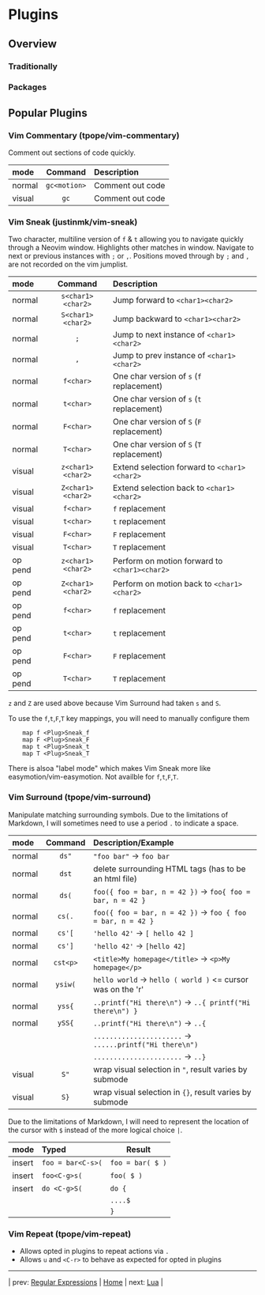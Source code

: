 # Plugins

## Overview

### Traditionally

### Packages

## Popular Plugins

### Vim Commentary (tpope/vim-commentary)

Comment out sections of code quickly.

| mode   | Command      | Description      |
|:------ |:------------:|:---------------- |
| normal | `gc<motion>` | Comment out code |
| visual | `gc`         | Comment out code |

### Vim Sneak (justinmk/vim-sneak)

Two character, multiline version of `f` & `t` allowing
you to navigate quickly through a Neovim window.  Highlights
other matches in window.  Navigate to next or previous
instances with `;` or `,`.  Positions moved through by
`;` and `,` are not recorded on the vim jumplist.

| mode    | Command           | Description                                   |
|:------  |:-----------------:|:--------------------------------------------- |
| normal  | `s<char1><char2>` | Jump forward to `<char1><char2>`              |
| normal  | `S<char1><char2>` | Jump backward to `<char1><char2>`             |
| normal  | `;`               | Jump to next instance of `<char1><char2>`     |
| normal  | `,`               | Jump to prev instance of `<char1><char2>`     |
| normal  | `f<char>`         | One char version of `s` (`f` replacement)     |
| normal  | `t<char>`         | One char version of `s` (`t` replacement)     |
| normal  | `F<char>`         | One char version of `S` (`F` replacement)     |
| normal  | `T<char>`         | One char version of `S` (`T` replacement)     |
| visual  | `z<char1><char2>` | Extend selection forward to `<char1><char2> ` |
| visual  | `Z<char1><char2>` | Extend selection back to `<char1><char2>`     |
| visual  | `f<char>`         | `f` replacement                               |
| visual  | `t<char>`         | `t` replacement                               |
| visual  | `F<char>`         | `F` replacement                               |
| visual  | `T<char>`         | `T` replacement                               |
| op pend | `z<char1><char2>` | Perform on motion forward to `<char1><char2>` |
| op pend | `Z<char1><char2>` | Perform on motion back to `<char1><char2>`    |
| op pend | `f<char>`         | `f` replacement                               |
| op pend | `t<char>`         | `t` replacement                               |
| op pend | `F<char>`         | `F` replacement                               |
| op pend | `T<char>`         | `T` replacement                               |

`z` and `Z` are used above because Vim Surround had taken `s` and `S`.

To use the `f`,`t`,`F`,`T` key mappings, you will need to manually
configure them

```viml
    map f <Plug>Sneak_f
    map F <Plug>Sneak_F
    map t <Plug>Sneak_t
    map T <Plug>Sneak_T
```

There is alsoa "label mode" which makes Vim Sneak more
like easymotion/vim-easymotion.  Not availble for `f`,`t`,`F`,`T`.

### Vim Surround (tpope/vim-surround)

Manipulate matching surrounding symbols.  Due to the limitations of
Markdown, I will sometimes need to use a period `.` to indicate a space.

| mode   | Command  | Description/Example                                         |
|:------ |:--------:|:----------------------------------------------------------- |
| normal | `ds"`    | `"foo bar"` -> `foo bar`                                    |
| normal | `dst`    | delete surrounding HTML tags (has to be an html file)       |
| normal | `ds(`    | `foo({ foo = bar, n = 42 })` -> `foo{ foo = bar, n = 42 }`  |
| normal | `cs(.`   | `foo({ foo = bar, n = 42 })` -> `foo { foo = bar, n = 42 }` |
| normal | `cs'[`   | `'hello 42'` -> `[ hello 42 ]`                              |
| normal | `cs']`   | `'hello 42'` -> `[hello 42]`                                |
| normal | `cst<p>` | `<title>My homepage</title>` -> `<p>My homepage</p>`        |
| normal | `ysiw(`  | `hello world` -> `hello ( world )` <= cursor was on the 'r' |
| normal | `yss{`   | `..printf("Hi there\n")` -> `..{ printf("Hi there\n") }`    |
| normal | `ySS{`   | `..printf("Hi there\n")` -> `..{`                           |
|        |          | `......................` -> `......printf("Hi there\n")`    |
|        |          | `......................` -> `..}`                           |
| visual | `S"`     | wrap visual selection in `"`,  result varies by submode     |
| visual | `S}`     | wrap visual selection in `{}`, result varies by submode     |

Due to the limitations of Markdown, I will need to represent the
location of the cursor with `$` instead of the more logical choice `|`.

| mode    | Typed             | Result           |
|:------  |:------------------|----------------- |
| insert  | `foo = bar<C-s>(` | `foo = bar( $ )` |
| insert  | `foo<C-g>s(`      | `foo( $ )`       |
| insert  | `do <C-g>S(`      | `do { `          |
|         |                   | `....$`          |
|         |                   | `}    `          |

### Vim Repeat (tpope/vim-repeat)

* Allows opted in plugins to repeat actions via `.`
* Allows `u` and `<C-r>` to behave as expected for opted in plugins

---

| prev: [Regular Expressions][8] | [Home][0] | next: [Lua][10] |

[8]: 08-RegularExpressions.md
[0]: ../README.md
[10]: 10-Lua.md

